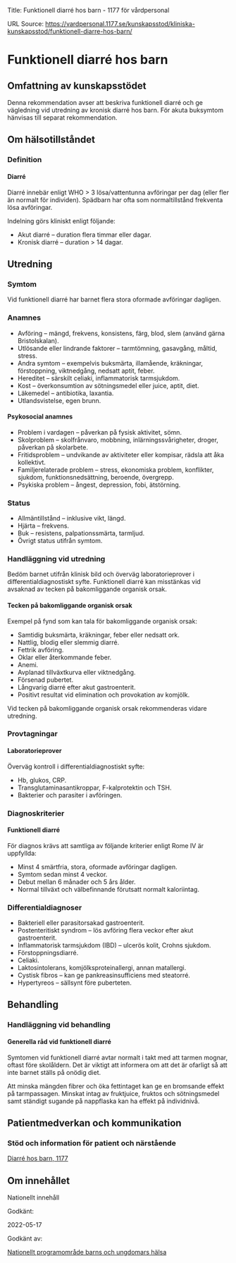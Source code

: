 Title: Funktionell diarré hos barn - 1177 för vårdpersonal

URL Source: https://vardpersonal.1177.se/kunskapsstod/kliniska-kunskapsstod/funktionell-diarre-hos-barn/

Funktionell diarré hos barn
===========================

Omfattning av kunskapsstödet
----------------------------

Denna rekommendation avser att beskriva funktionell diarré och ge vägledning vid utredning av kronisk diarré hos barn. För akuta buksymtom hänvisas till separat rekommendation.

Om hälsotillståndet
-------------------

### Definition

#### Diarré

Diarré innebär enligt WHO \> 3 lösa/vattentunna avföringar per dag (eller fler än normalt för individen). Spädbarn har ofta som normaltillstånd frekventa lösa avföringar.

Indelning görs kliniskt enligt följande:

*   Akut diarré – duration flera timmar eller dagar.
*   Kronisk diarré – duration \> 14 dagar.

Utredning
---------

### Symtom

Vid funktionell diarré har barnet flera stora oformade avföringar dagligen.

### Anamnes

*   Avföring – mängd, frekvens, konsistens, färg, blod, slem (använd gärna Bristolskalan).
*   Utlösande eller lindrande faktorer – tarmtömning, gasavgång, måltid, stress.
*   Andra symtom – exempelvis buksmärta, illamående, kräkningar, förstoppning, viktnedgång, nedsatt aptit, feber.
*   Hereditet – särskilt celiaki, inflammatorisk tarmsjukdom.
*   Kost – överkonsumtion av sötningsmedel eller juice, aptit, diet.
*   Läkemedel – antibiotika, laxantia.
*   Utlandsvistelse, egen brunn.

#### Psykosocial anamnes

*   Problem i vardagen – påverkan på fysisk aktivitet, sömn.
*   Skolproblem – skolfrånvaro, mobbning, inlärningssvårigheter, droger, påverkan på skolarbete.
*   Fritidsproblem – undvikande av aktiviteter eller kompisar, rädsla att åka kollektivt.
*   Familjerelaterade problem – stress, ekonomiska problem, konflikter, sjukdom, funktionsnedsättning, beroende, övergrepp.
*   Psykiska problem – ångest, depression, fobi, ätstörning.

### Status

*   Allmäntillstånd – inklusive vikt, längd.
*   Hjärta – frekvens.
*   Buk – resistens, palpationssmärta, tarmljud.
*   Övrigt status utifrån symtom.

### Handläggning vid utredning

Bedöm barnet utifrån klinisk bild och överväg laboratorieprover i differentialdiagnostiskt syfte. Funktionell diarré kan misstänkas vid avsaknad av tecken på bakomliggande organisk orsak.

#### Tecken på bakomliggande organisk orsak

Exempel på fynd som kan tala för bakomliggande organisk orsak:

*   Samtidig buksmärta, kräkningar, feber eller nedsatt ork.
*   Nattlig, blodig eller slemmig diarré.
*   Fettrik avföring.
*   Oklar eller återkommande feber.
*   Anemi.
*   Avplanad tillväxtkurva eller viktnedgång.
*   Försenad pubertet.
*   Långvarig diarré efter akut gastroenterit.
*   Positivt resultat vid elimination och provokation av komjölk.

Vid tecken på bakomliggande organisk orsak rekommenderas vidare utredning.

### Provtagningar

#### Laboratorieprover

Överväg kontroll i differentialdiagnostiskt syfte:

*   Hb, glukos, CRP.
*   Transglutaminasantikroppar, F-kalprotektin och TSH.
*   Bakterier och parasiter i avföringen.

### Diagnoskriterier

#### Funktionell diarré

För diagnos krävs att samtliga av följande kriterier enligt Rome IV är uppfyllda:

*   Minst 4 smärtfria, stora, oformade avföringar dagligen.
*   Symtom sedan minst 4 veckor.
*   Debut mellan 6 månader och 5 års ålder.
*   Normal tillväxt och välbefinnande förutsatt normalt kaloriintag.

### Differentialdiagnoser

*   Bakteriell eller parasitorsakad gastroenterit.
*   Postenteritiskt syndrom – lös avföring flera veckor efter akut gastroenterit.
*   Inflammatorisk tarmsjukdom (IBD) – ulcerös kolit, Crohns sjukdom.
*   Förstoppningsdiarré.
*   Celiaki.
*   Laktosintolerans, komjölksproteinallergi, annan matallergi.
*   Cystisk fibros – kan ge pankreasinsufficiens med steatorré.
*   Hypertyreos – sällsynt före puberteten.

Behandling
----------

### Handläggning vid behandling

#### Generella råd vid funktionell diarré

Symtomen vid funktionell diarré avtar normalt i takt med att tarmen mognar, oftast före skolåldern. Det är viktigt att informera om att det är ofarligt så att inte barnet ställs på onödig diet.

Att minska mängden fibrer och öka fettintaget kan ge en bromsande effekt på tarmpassagen. Minskat intag av fruktjuice, fruktos och sötningsmedel samt ständigt sugande på nappflaska kan ha effekt på individnivå.

Patientmedverkan och kommunikation
----------------------------------

### Stöd och information för patient och närstående

[Diarré hos barn, 1177](https://www.1177.se/barn--gravid/vanliga-besvar-och-sjukdomar-hos-barn/diarre-hos-barn/)

Om innehållet
-------------

Nationellt innehåll

Godkänt:

2022-05-17

Godkänt av:

[Nationellt programområde barns och ungdomars hälsa](https://kunskapsstyrningvard.se/kunskapsstyrningvard/programomradenochsamverkansgrupper/nationellaprogramomraden/npobarnochungdomarshalsa.56424.html)

